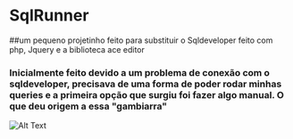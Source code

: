 # SqlRunner
##um pequeno projetinho feito para substituir o Sqldeveloper feito com php, Jquery e a biblioteca ace editor

### Inicialmente feito devido a um problema de conexão com o sqldeveloper, precisava de uma forma de poder rodar minhas queries e a primeira opção que surgiu foi fazer algo manual. O que deu origem a essa "gambiarra"
![Alt Text](gif/sqlRunner.gif)